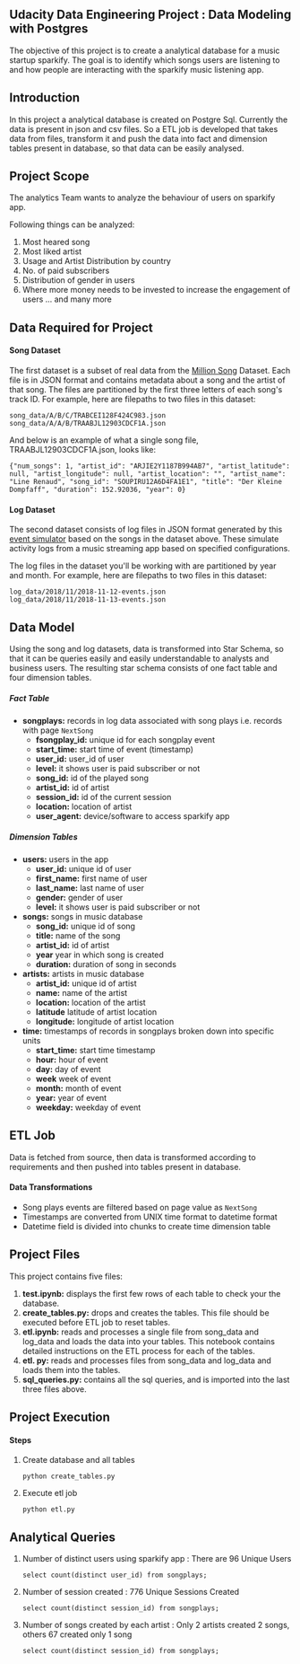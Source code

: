 ## Udacity Data Engineering Project : Data Modeling with Postgres
The objective of this project is to create a analytical database for a music startup sparkify. The goal is to identify which songs users are listening to and how people are interacting with the sparkify music listening app.

## Introduction
In this project a analytical database is created on Postgre Sql. Currently the data is present in json and csv files. So a ETL job is developed that takes data from files, transform it and push the data into fact and dimension tables present in database, so that data can be easily analysed.

## Project Scope
The analytics Team wants to analyze the behaviour of users on sparkify app.

Following things can be analyzed:
1. Most heared song
2. Most liked artist
3. Usage and Artist Distribution by country
4. No. of paid subscribers
5. Distribution of gender in users
6. Where more money needs to be invested to increase the engagement of users
... and many more

## Data Required for Project
#### Song Dataset
The first dataset is a subset of real data from the [Million Song](https://labrosa.ee.columbia.edu/millionsong/) Dataset. Each file is in JSON format and contains metadata about a song and the artist of that song. The files are partitioned by the first three letters of each song's track ID. For example, here are filepaths to two files in this dataset:
```
song_data/A/B/C/TRABCEI128F424C983.json
song_data/A/A/B/TRAABJL12903CDCF1A.json
```
And below is an example of what a single song file, TRAABJL12903CDCF1A.json, looks like:
```
{"num_songs": 1, "artist_id": "ARJIE2Y1187B994AB7", "artist_latitude": null, "artist_longitude": null, "artist_location": "", "artist_name": "Line Renaud", "song_id": "SOUPIRU12A6D4FA1E1", "title": "Der Kleine Dompfaff", "duration": 152.92036, "year": 0}
```
#### Log Dataset
The second dataset consists of log files in JSON format generated by this [event simulator](https://github.com/Interana/eventsim) based on the songs in the dataset above. These simulate activity logs from a music streaming app based on specified configurations.

The log files in the dataset you'll be working with are partitioned by year and month. For example, here are filepaths to two files in this dataset:
```
log_data/2018/11/2018-11-12-events.json
log_data/2018/11/2018-11-13-events.json
```
## Data Model
Using the song and log datasets, data is transformed into Star Schema, so that it can be queries easily and easily understandable to analysts and business users.
The resulting star schema consists of one fact table and four dimension tables.
##### Fact Table
- **songplays:** records in log data associated with song plays i.e. records with page ```NextSong```
    - **fsongplay_id:** unique id for each songplay event
    - **start_time:** start time of event (timestamp)
    - **user_id:** user_id of user
    - **level:** it shows user is paid subscriber or not
    - **song_id:** id of the played song
    - **artist_id:** id of artist
    - **session_id:** id of the current session
    - **location:** location of artist
    - **user_agent:** device/software to access sparkify app

##### Dimension Tables
- **users:** users in the app
    - **user_id:** unique id of user
    - **first_name:** first name of user
    - **last_name:** last name of user
    - **gender:** gender of user
    - **level:** it shows user is paid subscriber or not
- **songs:** songs in music database
    - **song_id:** unique id of song
    - **title:** name of the song
    - **artist_id:** id of artist
    - **year** year in which song is created
    - **duration:** duration of song in seconds
- **artists:** artists in music database
    - **artist_id:** unique id of artist
    - **name:** name of the artist
    - **location:** location of the artist
    - **latitude** latitude of artist location
    - **longitude:** longitude of artist location
- **time:** timestamps of records in songplays broken down into specific units
    - **start_time:** start time timestamp
    - **hour:** hour of event
    - **day:** day of event
    - **week** week of event
    - **month:** month of event
    - **year:** year of event
    - **weekday:** weekday of event
## ETL Job
Data is fetched from source, then data is transformed according to requirements and then pushed into tables present in database.
#### Data Transformations
- Song plays events are filtered based on page value as ```NextSong```
- Timestamps are converted from UNIX time format to datetime format
- Datetime field is divided into chunks to create time dimension table

## Project Files
This project contains five files:
1. **test.ipynb:** displays the first few rows of each table to check your the database.
2. **create_tables.py:** drops and creates the tables. This file should be executed before ETL job to reset tables.
3. **etl.ipynb:** reads and processes a single file from song_data and log_data and loads the data into your tables. This notebook contains detailed instructions on the ETL process for each of the tables.
4. **etl. py:** reads and processes files from song_data and log_data and loads them into the tables.
5. **sql_queries.py:** contains all the sql queries, and is imported into the last three files above.

## Project Execution
#### Steps
1. Create database and all tables
    ```
    python create_tables.py
    ```
2. Execute etl job
    ```
    python etl.py
    ```
## Analytical Queries
1. Number of distinct users using sparkify app : There are 96 Unique Users
	```
	select count(distinct user_id) from songplays;
	```
2. Number of session created : 776 Unique Sessions Created
	```
	select count(distinct session_id) from songplays;
	```
3. Number of songs created by each artist : Only 2 artists created 2 songs, others 67 created only 1 song
	```
	select count(distinct session_id) from songplays;
	```
